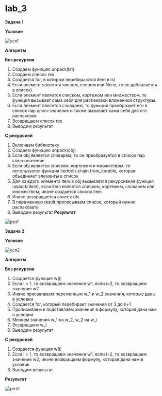 # lab_3
**Задача 1**

**Условие**


![усл1](https://github.com/eternsss/lab_3/assets/155539142/53571e57-27df-4c4f-b7b1-de7d4de6d558)

**Алгоритм**

**Без рекурсии**
1. Создаем функцию unpack(lst)
2. Создаем список res
3. Создается for,  в котором перебираются item в lst
4. Если элемент является числом, словом или None, то он добавляется в список\
5. Если элемент является списком, кортежом или множеством, то функция вызывает сама себя для распаковки вложенной структуры.
6. Если элемент является словарем, то функция преобразует его в список пар ключ-значение и также вызывает сама себя для его распаковки.
7. Возвращаем список res
8. Выводим результат


**С рекурсией**

1. Включаем библиотеку
2. Создаем функцию unpack(obj)
3. Если obj является словарем, то он преобразуется в список пар ключ-значение
4. Если obj является списком, кортежем и множеством, то используется функция itertools.chain.from_iterable, которая объединяет элементы в список
5. Для каждого элемента item в obj вызывается рекурсивная функция unpack(item), если item является списком, кортежем, словарем или множеством, иначе создается список item
6. Иначе возвращается список obj
7. В переменную result прописываем список, который нужно распаковать
8. Выводим результат
**Результат**

![рез1](https://github.com/eternsss/lab_3/assets/155539142/dddce23a-1f79-41ea-916b-d157b60794fc)

**Задача 2**

**Условие**

![усл2](https://github.com/eternsss/lab_3/assets/155539142/1d2ac30d-ff5b-4b01-9d2e-e34f0a2c969e)

**Алгоритм**

**Без рекурсии**

1. Создается функция w(i)
2. Если i = 1, то возвращаем значение w1, если i=2, то возвращаем значение w2
3. Иначе присваиваем переменным w_1 и w_2 значения, которые даны в условии
4. Создается for, который перебирает значения от 3 до n+1
5. Прописываем и подставляем значения в формулу, которая дана нам в условии
6. Меняем значения w_1 на w_2, w_2 на w_i
7. Возвращаем w_i
8. Выводим результат

**С рекурсией**

1. Создается функция w(i)
2. Если i = 1, то возвращаем значение w1, если i=2, то возвращаем значение w2, иначе возвращаем формулу, которая дана нам в условии
3. Выводим результат
   
**Результат**

![рез2](https://github.com/eternsss/lab_3/assets/155539142/768d322b-2740-4637-9022-f953cecdf2da)
